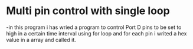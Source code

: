 # Multi pin control with single loop
-in this program i has wried a program to control Port D pins to be set to high in a certain time interval using for loop and for each pin i writed a hex value in a array and called it.

